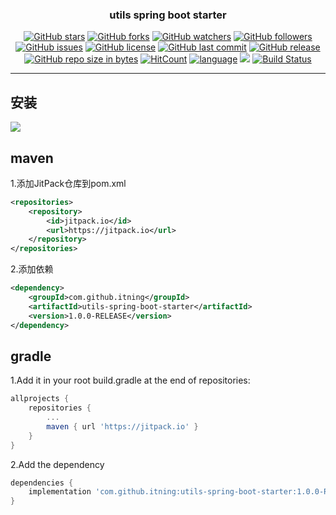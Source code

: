 <h3 align="center">utils spring boot starter</h3>
<div align="center">

[![GitHub stars](https://img.shields.io/github/stars/itning/utils-spring-boot-starter.svg?style=social&label=Stars)](https://github.com/itning/utils-spring-boot-starter/stargazers)
[![GitHub forks](https://img.shields.io/github/forks/itning/utils-spring-boot-starter.svg?style=social&label=Fork)](https://github.com/itning/utils-spring-boot-starter/network/members)
[![GitHub watchers](https://img.shields.io/github/watchers/itning/utils-spring-boot-starter.svg?style=social&label=Watch)](https://github.com/itning/utils-spring-boot-starter/watchers)
[![GitHub followers](https://img.shields.io/github/followers/itning.svg?style=social&label=Follow)](https://github.com/itning?tab=followers)
[![GitHub issues](https://img.shields.io/github/issues/itning/utils-spring-boot-starter.svg)](https://github.com/itning/utils-spring-boot-starter/issues)
[![GitHub license](https://img.shields.io/github/license/itning/utils-spring-boot-starter.svg)](https://github.com/itning/utils-spring-boot-starter/blob/master/LICENSE)
[![GitHub last commit](https://img.shields.io/github/last-commit/itning/utils-spring-boot-starter.svg)](https://github.com/itning/utils-spring-boot-starter/commits)
[![GitHub release](https://img.shields.io/github/release/itning/utils-spring-boot-starter.svg)](https://github.com/itning/utils-spring-boot-starter/releases)
[![GitHub repo size in bytes](https://img.shields.io/github/repo-size/itning/utils-spring-boot-starter.svg)](https://github.com/itning/utils-spring-boot-starter)
[![HitCount](http://hits.dwyl.io/itning/utils-spring-boot-starter.svg)](http://hits.dwyl.io/itning/utils-spring-boot-starter)
[![language](https://img.shields.io/badge/language-JAVA-green.svg)](https://github.com/itning/utils-spring-boot-starter)
[![](https://jitpack.io/v/itning/utils-spring-boot-starter.svg)](https://jitpack.io/#itning/utils-spring-boot-starter)
[![Build Status](https://travis-ci.org/itning/utils-spring-boot-starter.svg?branch=master)](https://travis-ci.org/itning/utils-spring-boot-starter)

</div>

---

## 安装

[![](https://jitpack.io/v/itning/utils-spring-boot-starter.svg)](https://jitpack.io/#itning/utils-spring-boot-starter)

## maven

1.添加JitPack仓库到pom.xml

```xml
<repositories>
    <repository>
        <id>jitpack.io</id>
        <url>https://jitpack.io</url>
    </repository>
</repositories>
```

2.添加依赖

```xml
<dependency>
    <groupId>com.github.itning</groupId>
    <artifactId>utils-spring-boot-starter</artifactId>
    <version>1.0.0-RELEASE</version>
</dependency>
```

## gradle

1.Add it in your root build.gradle at the end of repositories:

```groovy
allprojects {
	repositories {
		...
		maven { url 'https://jitpack.io' }
	}
}
```

2.Add the dependency

```groovy
dependencies {
	implementation 'com.github.itning:utils-spring-boot-starter:1.0.0-RELEASE'
}
```